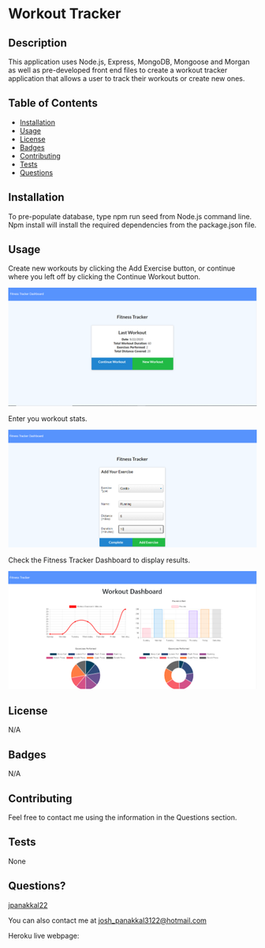 # Workout Tracker

## Description
This application uses Node.js, Express, MongoDB, Mongoose and Morgan as well as pre-developed front end files to create a workout tracker application that allows a user to track their workouts or create new ones. 

## Table of Contents

* [Installation](#installation)
* [Usage](#usage)
* [License](#license)
* [Badges](#badges)
* [Contributing](#contributing)
* [Tests](#tests)
* [Questions](#questions)

## Installation
To pre-populate database, type npm run seed from Node.js command line. Npm install will install the required dependencies from the package.json file. 

## Usage
Create new workouts by clicking the Add Exercise button, or continue where you left off by clicking the Continue Workout button. 

![Home Page](./img/home.PNG)

Enter you workout stats.

![Stats Page](./img/addWorkout.PNG)

Check the Fitness Tracker Dashboard to display results.

![Dashboard](./img/dashboard.PNG)

## License
N/A

## Badges
N/A

## Contributing 
Feel free to contact me using the information in the Questions section.

## Tests
None

## Questions?
[jpanakkal22](https://github.com/jpanakkal22)

You can also contact me at josh_panakkal3122@hotmail.com

Heroku live webpage: 

